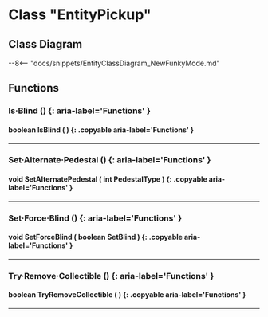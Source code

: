 # Class "EntityPickup"

## Class Diagram
--8<-- "docs/snippets/EntityClassDiagram_NewFunkyMode.md"
## Functions

### Is·Blind () {: aria-label='Functions' }
#### boolean IsBlind ( ) {: .copyable aria-label='Functions' }

___
### Set·Alternate·Pedestal () {: aria-label='Functions' }
#### void SetAlternatePedestal ( int PedestalType ) {: .copyable aria-label='Functions' }

___
### Set·Force·Blind () {: aria-label='Functions' }
#### void SetForceBlind ( boolean SetBlind ) {: .copyable aria-label='Functions' }

___
### Try·Remove·Collectible () {: aria-label='Functions' }
#### boolean TryRemoveCollectible ( ) {: .copyable aria-label='Functions' }

___